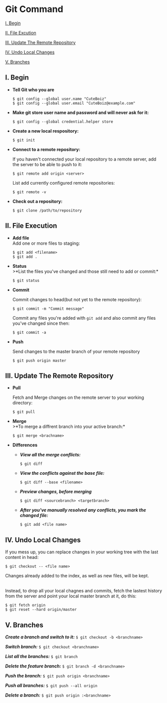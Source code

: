 # Git Command

[I. Begin](https://github.com/CuteBoiz/Ubuntu/blob/master/Git-bash/Git.md#i-begin)

[II. File Excution](https://github.com/CuteBoiz/Ubuntu/blob/master/Git-bash/Git.md#ii-file-execution)

[III. Update The Remote Repository](https://github.com/CuteBoiz/Ubuntu/blob/master/Git-bash/Git.md#iii-update-the-remote-repository)

[IV. Undo Local Changes](https://github.com/CuteBoiz/Ubuntu/blob/master/Git-bash/Git.md#iv-undo-local-changes)

[V. Branches](https://github.com/CuteBoiz/Ubuntu/blob/master/Git-bash/Git.md#v-branches)

## I. Begin
<ul>
<li><b>Tell Git who you are </b></li>

```
$ git config --global user.name "CuteBoiz"
$ git config --global user.email "CuteBoiz@example.com"
```

<li><b>Make git store user name and password and will never ask for it: </b></li>

```
$ git config --global credential.helper store
```

<li><b>Create a new local respository: </b></li>

```
$ git init
```

<li><b>Connect to a remote repository: </b></li>

If you haven't connected your local repository to a remote server, add the server to be able to push to it:

```
$ git remote add origin <server>
```

List add currently configured remote repositories:

```
$ git remote -v
```

<li><b>Check out a repository: </b></li>

```
$ git clone /path/to/repository
```
</ul>

## II. File Execution
<ul>

<li><b>Add file </b></li>
Add one or more files to staging:

```
$ git add <filename>
$ git add .
```

<li><b>Status</b></li>
>*List the files you've changed and those still need to add or commit:*

```
$ git status
```

<li><b>Commit</b></li>

Commit changes to head(but not yet to the remote repository):

```
$ git commit -m "Commit message"
```

Commit any files you're added with `git add` and also commit any files you've changed since then:

```
$ git commit -a
```

<li><b>Push</b></li>

Send changes to the master branch of your remote repository

```
$ git push origin master
```
</ul>

## III. Update The Remote Repository

<ul>

<li><b>Pull </b></li>

Fetch and Merge changes on the remote server to your working directory:

```
$ git pull
```

<li><b>Merge</b></li>
>*To merge a diffrent branch into your active branch:*

```
$ git merge <brachname>
```

<li><b>Differences</b></li>
<ul>

<li><b><i>View all the merge conflicts:</i></b></li>

```
$ git diff
```
<li><b><i>View the conflicts against the base file:</i></b></li>

```
$ git diff --base <filename>
```

<li><b><i>Preview changes, before merging</i></b></li>

```
$ git diff <sourcebranch> <targetbranch>
```

<li><b><i>After you've manually resolved any conflicts, you mark the changed file:</i></b></li>

```
$ git add <file name>
```
</ul>
</ul>

## IV. Undo Local Changes
If you mess up, you can replace changes in your working tree with the last content in head:

```
$ git checkout -- <file name>
```
Changes already added to the index, as well as new files, will be kept.
</br>
</br>

Instead, to drop all your local chagnes and commits, fetch the lastest history from the server and point your local master branch at it, do this:
```
$ git fetch origin
$ git reset --hard origin/master
```
## V. Branches

***Create a branch and switch to it:***
`$ git checkout -b <branchname> ` 

***Switch branch:***
`$ git checkout <branchname> `

***List all the branches:***
`$ git branch`

***Delete the feature branch:***
`$ git branch -d <branchname> `

***Push the branch:***
`$ git push origin <branchname> `

***Push all branches:***
`$ git push --all origin `

***Delete a branch:***
`$ git push origin :<branchname>`




